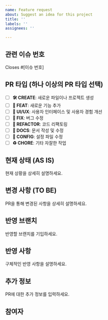 ```yaml
---
name: Feature request
about: Suggest an idea for this project
title: ''
labels: ''
assignees: ''

---
```


## 관련 이슈 번호
Closes #[이슈 번호]

## PR 타입 (하나 이상의 PR 타입 선택)
- [ ] **🛠️ CREATE**: 새로운 파일이나 프로젝트 생성
- [ ] **🪽 FEAT**: 새로운 기능 추가
- [ ] **🎨 UI/UX**: 사용자 인터페이스 및 사용자 경험 개선
- [ ] **🐛 FIX**: 버그 수정
- [ ] **🧹 REFACTOR**: 코드 리팩토링
- [ ] **📝 DOCS**: 문서 작성 및 수정
- [ ] **🔧 CONFIG**: 설정 파일 수정
- [ ] **♻️ CHORE**: 기타 자잘한 작업

## 현재 상태 (AS IS)
현재 상황을 상세히 설명하세요.

## 변경 사항 (TO BE)
PR을 통해 변경된 사항을 상세히 설명하세요.

## 반영 브랜치
반영할 브랜치를 기입하세요.

## 반영 사항
구체적인 반영 사항을 설명하세요.

## 추가 정보
PR에 대한 추가 정보를 입력하세요.

## 참여자
